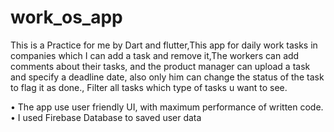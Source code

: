 # work_os_app

This is a Practice for me by Dart and flutter,This app for daily work tasks in companies which I can add a task and remove it,The workers can add comments about their tasks, and the product manager can upload a task and specify a deadline date, also only him can change the status of the task to flag it as done., Filter all tasks which type of tasks u want to see.

• The app use user friendly UI, with maximum performance of written code.
• I used Firebase Database to saved user data
